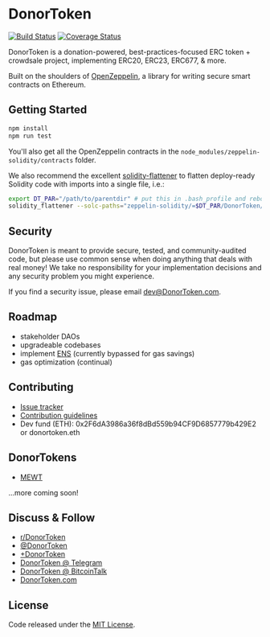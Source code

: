 # DonorToken
[![Build Status](https://img.shields.io/travis/DonorToken/DonorToken.svg?branch=master&style=flat-square)](https://travis-ci.org/DonorToken/DonorToken)
[![Coverage Status](https://coveralls.io/repos/github/DonorToken/DonorToken/badge.svg?branch=master)](https://coveralls.io/github/DonorToken/DonorToken?branch=master)

DonorToken is a donation-powered, best-practices-focused ERC token + crowdsale project, implementing ERC20, ERC23, ERC677, & more.

Built on the shoulders of [OpenZeppelin](https://github.com/OpenZeppelin/zeppelin-solidity), a library for writing secure smart contracts on Ethereum.

## Getting Started
```sh
npm install
npm run test
```

You'll also get all the OpenZeppelin contracts in the `node_modules/zeppelin-solidity/contracts` folder.

We also recommend the excellent [solidity-flattener](https://github.com/BlockCatIO/solidity-flattener) to flatten deploy-ready Solidity code with imports into a single file, i.e.:
```sh
export DT_PAR="/path/to/parentdir" # put this in .bash_profile and reboot terminal
solidity_flattener --solc-paths="zeppelin-solidity/=$DT_PAR/DonorToken/node_modules/zeppelin-solidity/" --output flattened/flat-YOURFILE.sol contracts/YOURFILE.sol
```


## Security
DonorToken is meant to provide secure, tested, and community-audited code, but please use common sense when doing anything that deals with real money! We take no responsibility for your implementation decisions and any security problem you might experience.

If you find a security issue, please email [dev@DonorToken.com](mailto:dev@DonorToken.com).

## Roadmap
- stakeholder DAOs
- upgradeable codebases
- implement [ENS](https://github.com/ethereum/ens) (currently bypassed for gas savings)
- gas optimization (continual)

## Contributing
- [Issue tracker](https://github.com/DonorToken/DonorToken/issues)
- [Contribution guidelines](CONTRIBUTING.md)
- Dev fund (ETH): 0x2F6dA3986a36f8dBd559b94CF9D6857779b429E2 or donortoken.eth

## DonorTokens
- [MEWT](https://github.com/DonorToken/MEWT)

...more coming soon!

## Discuss & Follow
- [r/DonorToken](https://www.reddit.com/r/DonorToken)
- [@DonorToken](https://twitter.com/DonorToken)
- [+DonorToken](https://www.facebook.com/DonorTokens)
- [DonorToken @ Telegram](https://t.me/DonorTokens)
- [DonorToken @ BitcoinTalk](http://bitcointalk.DonorToken.com)
- [DonorToken.com](http://DonorToken.com)


## License
Code released under the [MIT License](LICENSE).
